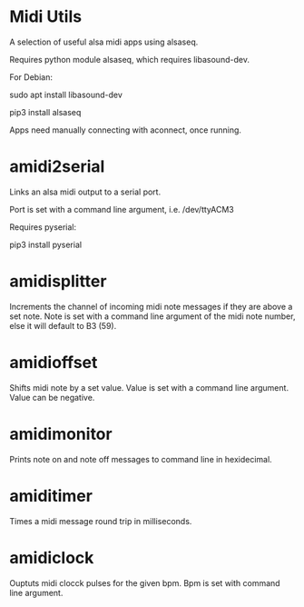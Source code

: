 # Midi Utils

A selection of useful alsa midi apps using alsaseq.

Requires python module alsaseq, which requires libasound-dev.

For Debian:

sudo apt install libasound-dev

pip3 install alsaseq

Apps need manually connecting with aconnect, once running.

# amidi2serial

Links an alsa midi output to a serial port.

Port is set with a command line argument, i.e. /dev/ttyACM3

Requires pyserial:

pip3 install pyserial

# amidisplitter

Increments the channel of incoming midi note messages if they are above 
a set note. Note is set with a command line argument of the midi note 
number, else it will default to B3 (59).

# amidioffset

Shifts midi note by a set value. Value is set with a command line 
argument. Value can be negative.

# amidimonitor

Prints note on and note off messages to command line in hexidecimal.

# amiditimer

Times a midi message round trip in milliseconds.

# amidiclock

Ouptuts midi clocck pulses for the given bpm. Bpm is set with command
line argument.


